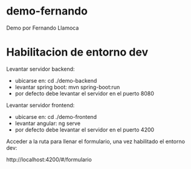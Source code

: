 # demo-fernando
Demo por Fernando Llamoca

# Habilitacion de entorno dev

Levantar servidor backend:
- ubicarse en: cd ./demo-backend
- levantar spring boot: mvn spring-boot:run
- por defecto debe levantar el servidor en el puerto 8080

Levantar servidor frontend:
- ubicarse en: cd ./demo-frontend
- levantar angular: ng serve
- por defecto debe levantar el servidor en el puerto 4200


Acceder a la ruta para llenar el formulario, una vez habilitado el entorno dev:

http://localhost:4200/#/formulario
